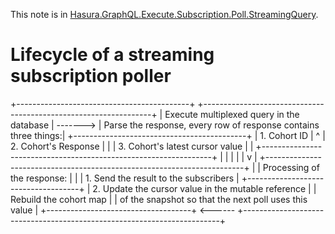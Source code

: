This note is in [Hasura.GraphQL.Execute.Subscription.Poll.StreamingQuery](https://github.com/hasura/graphql-engine/blob/master/server/src-lib/Hasura/GraphQL/Execute/Subscription/Poll/StreamingQuery.hs#L147).

# Lifecycle of a streaming subscription poller

  +-------------------------------------------+           +-----------------------------------------------------------------+
  | Execute multiplexed query in the database | ------->  | Parse the response, every row of response contains three things:|
  +-------------------------------------------+           |  1. Cohort ID                                                   |
             ^                                            |  2. Cohort's Response                                           |
             |                                            |  3. Cohort's latest cursor value                                |
             |                                            +-----------------------------------------------------------------+
             |                                                                            |
             |                                                                            |
             |                                                                            v
             |                                            +------------------------------------------------------------------------+
             |                                            | Processing of the response:                                            |
             |                                            | 1. Send the result to the subscribers                                  |
   +------------------------------------+                 | 2. Update the cursor value in the mutable reference                    |
   | Rebuild the cohort map             |                 |    of the snapshot so that the next poll uses this value               |
   +------------------------------------+        <------  +------------------------------------------------------------------------+


